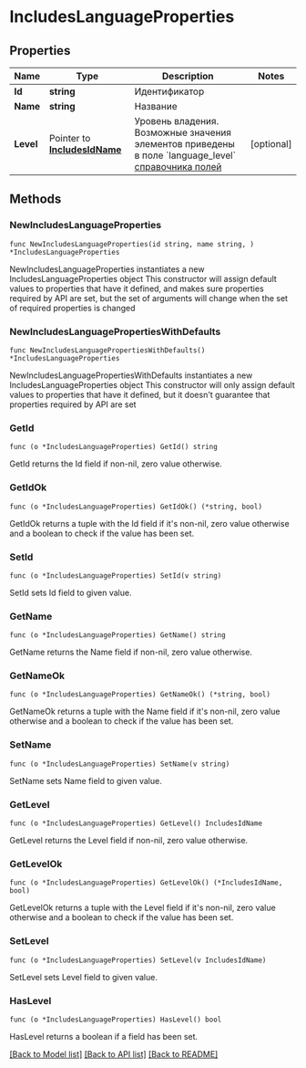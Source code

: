 # IncludesLanguageProperties

## Properties

Name | Type | Description | Notes
------------ | ------------- | ------------- | -------------
**Id** | **string** | Идентификатор | 
**Name** | **string** | Название | 
**Level** | Pointer to [**IncludesIdName**](IncludesIdName.md) | Уровень владения. Возможные значения элементов приведены в поле &#x60;language_level&#x60; [справочника полей](#tag/Obshie-spravochniki/operation/get-dictionaries) | [optional] 

## Methods

### NewIncludesLanguageProperties

`func NewIncludesLanguageProperties(id string, name string, ) *IncludesLanguageProperties`

NewIncludesLanguageProperties instantiates a new IncludesLanguageProperties object
This constructor will assign default values to properties that have it defined,
and makes sure properties required by API are set, but the set of arguments
will change when the set of required properties is changed

### NewIncludesLanguagePropertiesWithDefaults

`func NewIncludesLanguagePropertiesWithDefaults() *IncludesLanguageProperties`

NewIncludesLanguagePropertiesWithDefaults instantiates a new IncludesLanguageProperties object
This constructor will only assign default values to properties that have it defined,
but it doesn't guarantee that properties required by API are set

### GetId

`func (o *IncludesLanguageProperties) GetId() string`

GetId returns the Id field if non-nil, zero value otherwise.

### GetIdOk

`func (o *IncludesLanguageProperties) GetIdOk() (*string, bool)`

GetIdOk returns a tuple with the Id field if it's non-nil, zero value otherwise
and a boolean to check if the value has been set.

### SetId

`func (o *IncludesLanguageProperties) SetId(v string)`

SetId sets Id field to given value.


### GetName

`func (o *IncludesLanguageProperties) GetName() string`

GetName returns the Name field if non-nil, zero value otherwise.

### GetNameOk

`func (o *IncludesLanguageProperties) GetNameOk() (*string, bool)`

GetNameOk returns a tuple with the Name field if it's non-nil, zero value otherwise
and a boolean to check if the value has been set.

### SetName

`func (o *IncludesLanguageProperties) SetName(v string)`

SetName sets Name field to given value.


### GetLevel

`func (o *IncludesLanguageProperties) GetLevel() IncludesIdName`

GetLevel returns the Level field if non-nil, zero value otherwise.

### GetLevelOk

`func (o *IncludesLanguageProperties) GetLevelOk() (*IncludesIdName, bool)`

GetLevelOk returns a tuple with the Level field if it's non-nil, zero value otherwise
and a boolean to check if the value has been set.

### SetLevel

`func (o *IncludesLanguageProperties) SetLevel(v IncludesIdName)`

SetLevel sets Level field to given value.

### HasLevel

`func (o *IncludesLanguageProperties) HasLevel() bool`

HasLevel returns a boolean if a field has been set.


[[Back to Model list]](../README.md#documentation-for-models) [[Back to API list]](../README.md#documentation-for-api-endpoints) [[Back to README]](../README.md)


